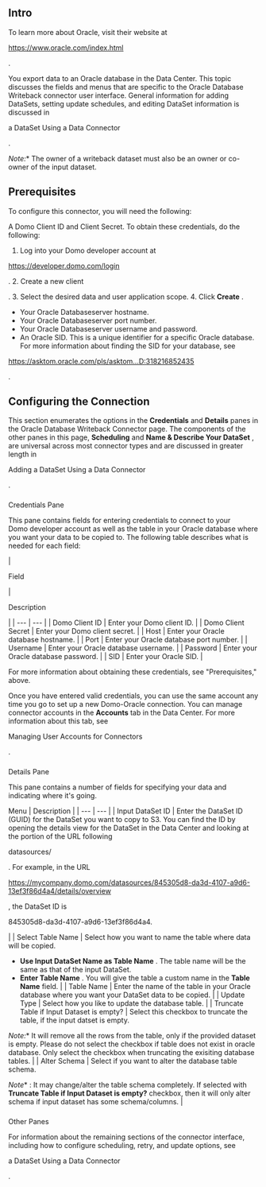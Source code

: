 

Intro
-------

To learn more about Oracle, visit their website at

https://www.oracle.com/index.html

.


 You export data to an Oracle database in the Data Center. This topic discusses the fields and menus that are specific to the Oracle Database Writeback connector user interface. General information for adding DataSets, setting update schedules, and editing DataSet information is discussed in

a DataSet Using a Data Connector

.

*Note:**
 The owner of a writeback dataset must also be an owner or co-owner of the input dataset.

Prerequisites
---------------

To configure this connector, you will need the following:

 A Domo Client ID and Client Secret. To obtain these credentials, do the following:

1. Log into your Domo developer account at

 https://developer.domo.com/login

 .
	2. Create a new client

 .
	3. Select the desired data and user application scope.
	4. Click
	 **Create**
	 .
* Your Oracle Databaseserver hostname.
* Your Oracle Databaseserver port number.
* Your Oracle Databaseserver username and password.
* An Oracle SID. This is a unique identifier for a specific Oracle database. For more information about finding the SID for your database, see

https://asktom.oracle.com/pls/asktom...D:318216852435

.

Configuring the Connection
----------------------------


 This section enumerates the options in the
 **Credentials**
 and
 **Details**
 panes in the Oracle Database Writeback Connector page. The components of the other panes in this page,
 **Scheduling**
 and
 **Name & Describe Your DataSet**
 , are universal across most connector types and are discussed in greater length in

Adding a DataSet Using a Data Connector

.


###

Credentials Pane


 This pane contains fields for entering credentials to connect to your Domo developer account as well as the table in your Oracle database where you want your data to be copied to. The following table describes what is needed for each field:


|

Field

|

Description

|
| --- | --- |
|
 Domo Client ID
  |
 Enter your Domo client ID.
  |
|
 Domo Client Secret
  |
 Enter your Domo client secret.
  |
|
 Host
  |
 Enter your Oracle database hostname.
  |
|
 Port
  |
 Enter your Oracle database port number.
  |
|
 Username
  |
 Enter your Oracle database username.
  |
|
 Password
  |
 Enter your Oracle database password.
  |
|
 SID
  |
 Enter your Oracle SID.
  |

For more information about obtaining these credentials, see "Prerequisites," above.

Once you have entered valid credentials, you can use the same account any time you go to set up a new Domo-Oracle connection. You can manage connector accounts in the
 **Accounts**
 tab in the Data Center. For more information about this tab, see

Managing User Accounts for Connectors

.


###
 Details Pane

This pane contains a number of fields for specifying your data and indicating where it's going.


 Menu
  |
 Description
  |
| --- | --- |
|
 Input DataSet ID
  |
 Enter the DataSet ID (GUID) for the DataSet you want to copy to S3. You can find the ID by opening the details view for the DataSet in the Data Center and looking at the portion of the URL following

datasources/

. For example, in the URL

https://mycompany.domo.com/datasources/845305d8-da3d-4107-a9d6-13ef3f86d4a4/details/overview

, the DataSet ID is

845305d8-da3d-4107-a9d6-13ef3f86d4a4.

|
|
 Select Table Name
  |
 Select how you want to name the table where data will be copied.
 * **Use Input DataSet Name as Table Name**
 . The table name will be the same as that of the input DataSet.
* **Enter Table Name**
 . You will give the table a custom name in the
 **Table Name**
 field.
 |
|
 Table Name
  |
 Enter the name of the table in your Oracle database where you want your DataSet data to be copied.
  |
|
 Update Type
  |
 Select how you like to update the database table.
  |
|
 Truncate Table if Input Dataset is empty?
  |
 Select this checkbox to truncate the table, if the input datset is empty.

*Note:**
 It will remove all the rows from the table, only if the provided dataset is empty. Please do not select the checkbox if table does not exist in oracle database. Only select the checkbox when truncating the exisiting database tables.
  |
|
 Alter Schema
  |
 Select if you want to alter the database table schema.

*Note**
 : It may change/alter the table schema completely. If selected with
 **Truncate Table if Input Dataset is empty?**
 checkbox, then it will only alter schema if input dataset has some schema/columns.
  |


###
 Other Panes

For information about the remaining sections of the connector interface, including how to configure scheduling, retry, and update options, see

a DataSet Using a Data Connector

.


